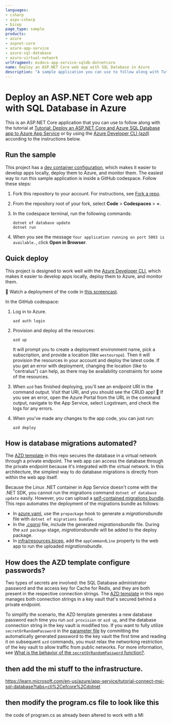 ```yaml
---
languages:
- csharp
- aspx-csharp
- bicep
page_type: sample
products:
- azure
- aspnet-core
- azure-app-service
- azure-sql-database
- azure-virtual-network
urlFragment: msdocs-app-service-sqldb-dotnetcore
name: Deploy an ASP.NET Core web app with SQL Database in Azure
description: "A sample application you can use to follow along with Tutorial: Deploy an ASP.NET Core and Azure SQL Database app to Azure App Service."
---
```


# Deploy an ASP.NET Core web app with SQL Database in Azure

This is an ASP.NET Core application that you can use to follow along with the tutorial at 
[Tutorial: Deploy an ASP.NET Core and Azure SQL Database app to Azure App Service](https://learn.microsoft.com/azure/app-service/tutorial-dotnetcore-sqldb-app) or by using the [Azure Developer CLI (azd)](https://learn.microsoft.com/azure/developer/azure-developer-cli/overview) according to the instructions below.

## Run the sample

This project has a [dev container configuration](.devcontainer/), which makes it easier to develop apps locally, deploy them to Azure, and monitor them. The easiest way to run this sample application is inside a GitHub codespace. Follow these steps:

1. Fork this repository to your account. For instructions, see [Fork a repo](https://docs.github.com/get-started/quickstart/fork-a-repo).

1. From the repository root of your fork, select **Code** > **Codespaces** > **+**.

1. In the codespace terminal, run the following commands:

    ```shell
    dotnet ef database update
    dotnet run
    ```

1. When you see the message `Your application running on port 5093 is available.`, click **Open in Browser**.

## Quick deploy

This project is designed to work well with the [Azure Developer CLI](https://learn.microsoft.com/azure/developer/azure-developer-cli/overview), which makes it easier to develop apps locally, deploy them to Azure, and monitor them.

🎥 Watch a deployment of the code in [this screencast](https://www.youtube.com/watch?v=JDlZ4TgPKYc).

In the GitHub codespace:

1. Log in to Azure.

    ```shell
    azd auth login
    ```

1. Provision and deploy all the resources:

    ```shell
    azd up
    ```

    It will prompt you to create a deployment environment name, pick a subscription, and provide a location (like `westeurope`). Then it will provision the resources in your account and deploy the latest code. If you get an error with deployment, changing the location (like to "centralus") can help, as there may be availability constraints for some of the resources.

1. When `azd` has finished deploying, you'll see an endpoint URI in the command output. Visit that URI, and you should see the CRUD app! 🎉 If you see an error, open the Azure Portal from the URL in the command output, navigate to the App Service, select Logstream, and check the logs for any errors.

1. When you've made any changes to the app code, you can just run:

    ```shell
    azd deploy
    ```

## How is database migrations automated?

The [AZD template](infra/resources.bicep) in this repo secures the database in a virtual network through a private endpoint. The web app can access the database through the private endpoint because it's integrated with the virtual network. In this architecture, the simplest way to do database migrations is directly from within the web app itself.

Because the Linux .NET container in App Service doesn't come with the .NET SDK, you cannot run the migrations command `dotnet ef database update` easily. However, you can upload a [self-contained migrations bundle](https://learn.microsoft.com/ef/core/managing-schemas/migrations/applying?tabs=dotnet-core-cli#bundles). This repo automates the deployment of the migrations bundle as follows:

- In [azure.yaml](azure.yaml), use the `prepackage` hook to generate a *migrationsbundle* file with `dotnet ef migrations bundle`.
- In the [.csproj](DotNretCoreSqlDb.csproj) file, include the generated *migrationsbundle* file. During the `azd package` stage, *migrationsbundle* will be added to the deploy package.
- In [infra/resources.bicep](infra/resources.bicep), add the `appCommandLine` property to the web app to run the uploaded *migrationsbundle*.

## How does the AZD template configure passwords?

Two types of secrets are involved: the SQL Database administrator password and the access key for Cache for Redis, and they are both present in the respective connection strings. The [AZD template](infra/resources.bicep) in this repo manages both connection strings in a key vault that's secured behind a private endpoint.

To simplify the scenario, the AZD template generates a new database password each time you run `azd provision` or `azd up`, and the database connection string in the key vault is modified too. If you want to fully utilize `secretOrRandomPassword` in the [parameter file](infra/main.parameters.json) by committing the automatically generated password to the key vault the first time and reading it on subsequent `azd` commands, you must relax the networking restriction of the key vault to allow traffic from public networks. For more information, see [What is the behavior of the `secretOrRandomPassword` function?](https://learn.microsoft.com/azure/developer/azure-developer-cli/faq#what-is-the-behavior-of-the--secretorrandompassword--function).

## then add the mi stuff to the infrastructure.

https://learn.microsoft.com/en-us/azure/app-service/tutorial-connect-msi-sql-database?tabs=cli%2Cefcore%2Cdotnet

## then modify the  program.cs file to look like this

the code of program.cs as already been altered to work with a MI



